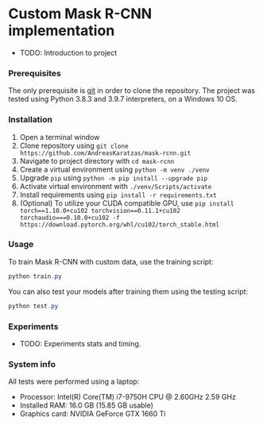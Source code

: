 # Custom Mask R-CNN implementation

* TODO: Introduction to project

### Prerequisites

The only prerequisite is [git](https://git-scm.com/book/en/v2/Getting-Started-Installing-Git) in order to clone the repository. The project was tested using Python 3.8.3 and 3.9.7 interpreters, on a Windows 10 OS.

### Installation

1. Open a terminal window
2. Clone repository using `git clone https://github.com/AndreasKaratzas/mask-rcnn.git`
3. Navigate to project directory with `cd mask-rcnn`
4. Create a virtual environment using `python -m venv ./venv`
5. Upgrade `pip` using `python -m pip install --upgrade pip`
6. Activate virtual environment with `./venv/Scripts/activate`
7. Install requirements using `pip install -r requirements.txt`
8. (Optional) To utilize your CUDA compatible GPU, use `pip install torch==1.10.0+cu102 torchvision==0.11.1+cu102 torchaudio===0.10.0+cu102 -f https://download.pytorch.org/whl/cu102/torch_stable.html`

### Usage

To train Mask R-CNN with custom data, use the training script:
```powershell
python train.py 
```

You can also test your models after training them using the testing script:
```powershell
python test.py
```

### Experiments

* TODO: Experiments stats and timing.

### System info

All tests were performed using a laptop: 
* Processor: Intel(R) Core(TM) i7-9750H CPU @ 2.60GHz   2.59 GHz
* Installed RAM: 16.0 GB (15.85 GB usable)
* Graphics card: NVIDIA GeForce GTX 1660 Ti
